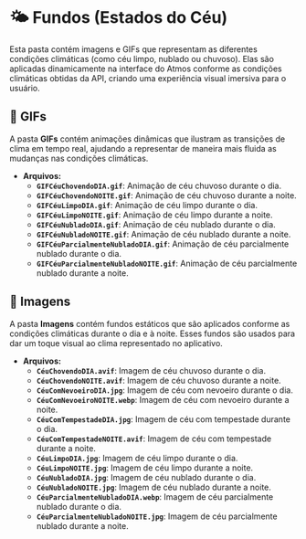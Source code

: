# 🌤️ Fundos (Estados do Céu)

Esta pasta contém imagens e GIFs que representam as diferentes condições climáticas (como céu limpo, nublado ou chuvoso). Elas são aplicadas dinamicamente na interface do Atmos conforme as condições climáticas obtidas da API, criando uma experiência visual imersiva para o usuário.

## 📂 GIFs
A pasta **GIFs** contém animações dinâmicas que ilustram as transições de clima em tempo real, ajudando a representar de maneira mais fluida as mudanças nas condições climáticas.

- **Arquivos:**
  - **`GIFCéuChovendoDIA.gif`**: Animação de céu chuvoso durante o dia.
  - **`GIFCéuChovendoNOITE.gif`**: Animação de céu chuvoso durante a noite.
  - **`GIFCéuLimpoDIA.gif`**: Animação de céu limpo durante o dia.
  - **`GIFCéuLimpoNOITE.gif`**: Animação de céu limpo durante a noite.
  - **`GIFCéuNubladoDIA.gif`**: Animação de céu nublado durante o dia.
  - **`GIFCéuNubladoNOITE.gif`**: Animação de céu nublado durante a noite.
  - **`GIFCéuParcialmenteNubladoDIA.gif`**: Animação de céu parcialmente nublado durante o dia.
  - **`GIFCéuParcialmenteNubladoNOITE.gif`**: Animação de céu parcialmente nublado durante a noite.

## 📂 Imagens
A pasta **Imagens** contém fundos estáticos que são aplicados conforme as condições climáticas durante o dia e à noite. Esses fundos são usados para dar um toque visual ao clima representado no aplicativo.

- **Arquivos:**
  - **`CéuChovendoDIA.avif`**: Imagem de céu chuvoso durante o dia.
  - **`CéuChovendoNOITE.avif`**: Imagem de céu chuvoso durante a noite.
  - **`CéuComNevoeiroDIA.jpg`**: Imagem de céu com nevoeiro durante o dia.
  - **`CéuComNevoeiroNOITE.webp`**: Imagem de céu com nevoeiro durante a noite.
  - **`CéuComTempestadeDIA.jpg`**: Imagem de céu com tempestade durante o dia.
  - **`CéuComTempestadeNOITE.avif`**: Imagem de céu com tempestade durante a noite.
  - **`CéuLimpoDIA.jpg`**: Imagem de céu limpo durante o dia.
  - **`CéuLimpoNOITE.jpg`**: Imagem de céu limpo durante a noite.
  - **`CéuNubladoDIA.jpg`**: Imagem de céu nublado durante o dia.
  - **`CéuNubladoNOITE.jpg`**: Imagem de céu nublado durante a noite.
  - **`CéuParcialmenteNubladoDIA.webp`**: Imagem de céu parcialmente nublado durante o dia.
  - **`CéuParcialmenteNubladoNOITE.jpg`**: Imagem de céu parcialmente nublado durante a noite.

